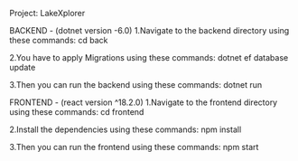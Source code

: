 Project:  LakeXplorer

BACKEND - (dotnet version -6.0)
1.Navigate to the backend directory using these commands:
cd back

2.You have to apply Migrations using these commands:
dotnet ef database update

3.Then you can run the backend using these commands:
dotnet run


FRONTEND - (react version ^18.2.0)
1.Navigate to the frontend directory using these commands:
cd frontend

2.Install the dependencies using these commands:
npm install

3.Then you can run the frontend using these commands:
npm start